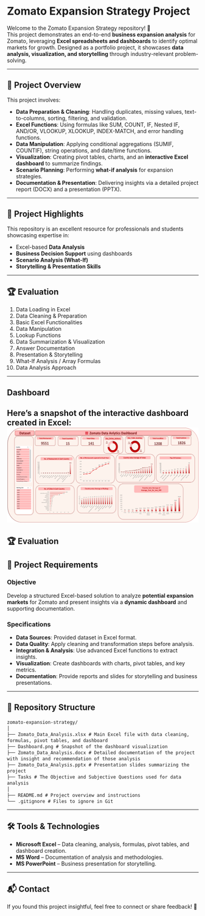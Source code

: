 # Zomato Expansion Strategy Project

Welcome to the Zomato Expansion Strategy repository! 🚀  
This project demonstrates an end-to-end **business expansion analysis** for Zomato, leveraging **Excel spreadsheets and dashboards** to identify optimal markets for growth. Designed as a portfolio project, it showcases **data analysis, visualization, and storytelling** through industry-relevant problem-solving.

---

## 📖 Project Overview
This project involves:

- **Data Preparation & Cleaning**: Handling duplicates, missing values, text-to-columns, sorting, filtering, and validation.  
- **Excel Functions**: Using formulas like SUM, COUNT, IF, Nested IF, AND/OR, VLOOKUP, XLOOKUP, INDEX-MATCH, and error handling functions.  
- **Data Manipulation**: Applying conditional aggregations (SUMIF, COUNTIF), string operations, and date/time functions.  
- **Visualization**: Creating pivot tables, charts, and an **interactive Excel dashboard** to summarize findings.  
- **Scenario Planning**: Performing **what-if analysis** for expansion strategies.  
- **Documentation & Presentation**: Delivering insights via a detailed project report (DOCX) and a presentation (PPTX).  

---

## 🎯 Project Highlights
This repository is an excellent resource for professionals and students showcasing expertise in:

- Excel-based **Data Analysis**  
- **Business Decision Support** using dashboards  
- **Scenario Analysis (What-If)**  
- **Storytelling & Presentation Skills**  

---

## 🏆 Evaluation 

1. Data Loading in Excel
2. Data Cleaning & Preparation
3. Basic Excel Functionalities  
4. Data Manipulation
5. Lookup Functions   
6. Data Summarization & Visualization 
7. Answer Documentation 
8. Presentation & Storytelling 
9. What-If Analysis / Array Formulas 
10. Data Analysis Approach

---
## Dashboard
Here’s a snapshot of the interactive dashboard created in Excel:  
![Zomato Dashboard](Dashboard.png)
---

## 🏆 Evaluation 

## 🚀 Project Requirements

### Objective
Develop a structured Excel-based solution to analyze **potential expansion markets** for Zomato and present insights via a **dynamic dashboard** and supporting documentation.

### Specifications
- **Data Sources**: Provided dataset in Excel format.  
- **Data Quality**: Apply cleaning and transformation steps before analysis.  
- **Integration & Analysis**: Use advanced Excel functions to extract insights.  
- **Visualization**: Create dashboards with charts, pivot tables, and key metrics.  
- **Documentation**: Provide reports and slides for storytelling and business presentations.  

---

## 📂 Repository Structure

```plaintext
zomato-expansion-strategy/
│
├── Zomato_Data_Analysis.xlsx # Main Excel file with data cleaning, formulas, pivot tables, and dashboard
├── Dashboard.png # Snapshot of the dashboard visualization
├── Zomato_Data_Analysis.docx # Detailed documentation of the project with insight and recommendation of those analysis
├── Zomato_Data_Analysis.pptx # Presentation slides summarizing the project
├── Tasks # The Objective and Subjective Questions used for data analysis
│
├── README.md # Project overview and instructions
└── .gitignore # Files to ignore in Git
```

---

## 🛠️ Tools & Technologies
- **Microsoft Excel** – Data cleaning, analysis, formulas, pivot tables, and dashboard creation.  
- **MS Word** – Documentation of analysis and methodologies.  
- **MS PowerPoint** – Business presentation for storytelling.  

---

## 📬 Contact
If you found this project insightful, feel free to connect or share feedback! 🚀

